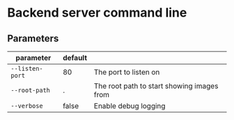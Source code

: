 # Backend server command line
## Parameters
| parameter | default | |
| - | - | - |
| `--listen-port` | 80 | The port to listen on |
| `--root-path` | . | The root path to start showing images from |
| `--verbose` | false | Enable debug logging |